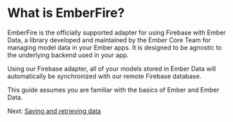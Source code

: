# What is EmberFire?

EmberFire is the officially supported adapter for using Firebase with Ember Data, a library developed and maintained by the Ember Core Team for managing model data in your Ember apps. It is designed to be agnostic to the underlying backend used in your app.

Using our Firebase adapter, all of your models stored in Ember Data will automatically be synchronized with our remote Firebase database.

This guide assumes you are familiar with the basics of Ember and Ember Data.

Next: [Saving and retrieving data](saving-retrieving-data.md)
